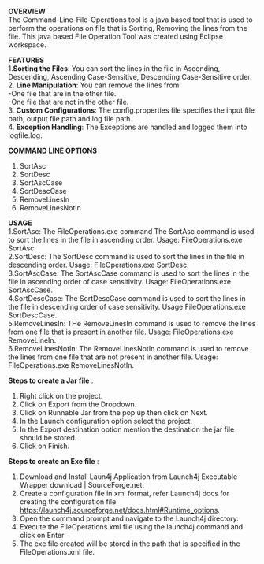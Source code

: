 **OVERVIEW**  
The Command-Line-File-Operations tool is a java based tool that is used to perform the operations on file that is Sorting, Removing the lines from the file.
This java based File Operation Tool was created using Eclipse workspace.

**FEATURES**  
1.**Sorting the Files**: You can sort the lines in the file in Ascending, Descending, Ascending Case-Sensitive, Descending Case-Sensitive order.  
2. **Line Manipulation**: You can remove the lines from    
  -One file that are in the other file.      
  -One file that are not in the other file.  
3. **Custom Configurations**: The config.properties file specifies the input file path, output file path and log file path.  
4. **Exception Handling**: The Exceptions are handled and logged them into logfile.log.

**COMMAND LINE OPTIONS**  
1.	SortAsc
2.	SortDesc
3.	SortAscCase
4.	SortDescCase
5.	RemoveLinesIn
6.	RemoveLinesNotIn

**USAGE**   
1.SortAsc: The FileOperations.exe command The SortAsc command is used to sort the lines in the file in ascending order.
Usage: FileOperations.exe SortAsc.  
2.SortDesc: The SortDesc command is used to sort the lines in the file in descending order.
Usage: FileOperations.exe SortDesc.  
3.SortAscCase: The SortAscCase command is used to sort the lines in the file in ascending order of case sensitivity.
Usage: FileOperations.exe SortAscCase.  
4.SortDescCase: The SortDescCase command is used to sort the lines in the file in descending order of case sensitivity.
Usage:FileOperations.exe SortDescCase.  
5.RemoveLinesIn: THe RemoveLinesIn command is used to remove the lines from one file that is present in another file.
Usage: FileOperations.exe RemoveLineIn.  
6.RemoveLinesNotIn: The RemoveLinesNotIn command is used to remove the lines from one file that are not present in another file.
Usage: FileOperations.exe RemoveLinesNotIn.     



**Steps to create a Jar file** :    
1.	Right click on the project. 
2.	Click on Export from the Dropdown. 
3.	Click on Runnable Jar from the pop up then click on Next.
4.	In the Launch configuration option select the project.
5.	In the Export destination option mention the destination the jar file should be stored.
6.	Click on Finish.  

**Steps to create an Exe file** :   
1.	Download and Install Laun4j Application from Launch4j Executable Wrapper download | SourceForge.net.
2.	Create a configuration file in xml format, refer Launch4j docs for creating the configuration file https://launch4j.sourceforge.net/docs.html#Runtime_options. 
3.	Open the command prompt and navigate to the Launch4j directory.
4.	Execute the FileOperations.xml file using the launch4j command and click on Enter 
5.	The exe file created will be stored in the path that is specified in the FileOperations.xml file.



